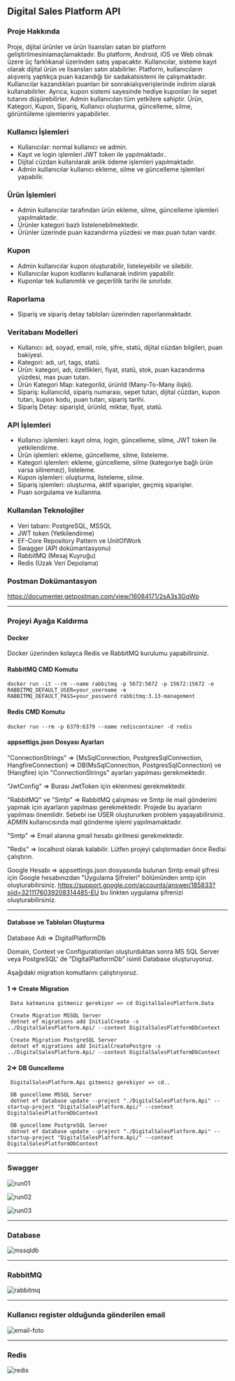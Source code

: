 
## Digital Sales Platform API

### Proje Hakkında

Proje, dijital ürünler ve ürün lisansları satan bir platform geliştirilmesiniamaçlamaktadır. Bu platform, Android, iOS ve Web olmak üzere üç farklıkanal üzerinden satış yapacaktır. Kullanıcılar, sisteme kayıt olarak dijital ürün ve lisansları satın alabilirler.
Platform, kullanıcıların alışveriş yaptıkça puan kazandığı bir sadakatsistemi ile çalışmaktadır. Kullanıcılar kazandıkları puanları bir sonrakialışverişlerinde indirim olarak kullanabilirler. Ayrıca, kupon sistemi sayesinde hediye kuponları ile sepet tutarını düşürebilirler. Admin kullanıcıları tüm yetkilere sahiptir. Ürün, Kategori, Kupon, Sipariş, Kullanıcı oluşturma, güncelleme, silme, görüntüleme işlemlerini yapabilirler.

### Kullanıcı İşlemleri
- Kullanıcılar: normal kullanıcı ve admin.
- Kayıt ve login işlemleri JWT token ile yapılmaktadır..
- Dijital cüzdan kullanılarak anlık ödeme işlemleri yapılmaktadır.
- Admin kullanıcılar kullanıcı ekleme, silme ve güncelleme işlemleri yapabilir.

### Ürün İşlemleri
- Admin kullanıcılar tarafından ürün ekleme, silme, güncelleme işlemleri yapılmaktadır.
- Ürünler kategori bazlı listelenebilmektedir.
- Ürünler üzerinde puan kazandırma yüzdesi ve max puan tutarı vardır.

### Kupon
- Admin kullanıcılar kupon oluşturabilir, listeleyebilir ve silebilir.
- Kullanıcılar kupon kodlarını kullanarak indirim yapabilir.
- Kuponlar tek kullanımlık ve geçerlilik tarihi ile sınırlıdır.

### Raporlama
- Sipariş ve sipariş detay tabloları üzerinden raporlanmaktadır.

### Veritabanı Modelleri
- Kullanıcı: ad, soyad, email, role, şifre, statü, dijital cüzdan bilgileri, puan bakiyesi.
- Kategori: adı, url, tags, statü.
- Ürün: kategori, adı, özellikleri, fiyat, statü, stok, puan kazandırma yüzdesi, max puan tutarı.
- Ürün Kategori Map: kategoriId, ürünId (Many-To-Many ilişki).
- Sipariş: kullanıcıId, sipariş numarası, sepet tutarı, dijital cüzdan, kupon tutarı, kupon kodu, puan tutarı, sipariş tarihi.
- Sipariş Detay: siparişId, ürünId, miktar, fiyat, statü.

### API İşlemleri
- Kullanıcı işlemleri: kayıt olma, login, güncelleme, silme, JWT token ile yetkilendirme.
- Ürün işlemleri: ekleme, güncelleme, silme, listeleme.
- Kategori işlemleri: ekleme, güncelleme, silme (kategoriye bağlı ürün varsa silinemez), listeleme.
- Kupon işlemleri: oluşturma, listeleme, silme.
- Sipariş işlemleri: oluşturma, aktif siparişler, geçmiş siparişler.
- Puan sorgulama ve kullanma.

### Kullanılan Teknolojiler
- Veri tabanı: PostgreSQL, MSSQL
- JWT token (Yetkilendirme)
- EF-Core Repository Pattern ve UnitOfWork
- Swagger (API dokümantasyonu)
- RabbitMQ (Mesaj Kuyruğu)
- Redis (Uzak Veri Depolama)

### Postman Dokümantasyon

https://documenter.getpostman.com/view/16084171/2sA3s3GqWp


*******************************************************************************************************

### Projeyi Ayağa Kaldırma

#### Docker
Docker üzerinden kolayca Redis ve RabbitMQ kurulumu yapabilirsiniz.

#### RabbitMQ CMD Komutu 
    docker run -it --rm --name rabbitmq -p 5672:5672 -p 15672:15672 -e RABBITMQ_DEFAULT_USER=your_username -e RABBITMQ_DEFAULT_PASS=your_password rabbitmq:3.13-management

#### Redis CMD Komutu
    docker run --rm -p 6379:6379 --name rediscontainer -d redis

#### appsettigs.json Dosyası Ayarları 

"ConnectionStrings" => {MsSqlConnection, PostgresSqlConnection, HangfireConnection}  => DB(MsSqlConnection, PostgresSqlConnection) ve (Hangfire) için "ConnectionStrings" ayarları yapılması gerekmektedir.

"JwtConfig" => Burası JwtToken için eklenmesi gerekmektedir.

"RabbitMQ" ve "Smtp" => RabbitMQ çalışması ve Smtp ile mail gönderimi yapmak için ayarların yapılması gerekmektedir. Projede bu ayarların yapılması önemlidir. Sebebi ise USER oluştururken problem yaşayabilirsiniz. ADMIN kullanıcısında mail gönderme işlemi yapılmamaktadır.

"Smtp" => Email alanına gmail hesabı girilmesi gerekmektedir.

"Redis" => localhost olarak kalabilir. Lütfen projeyi çalıştırmadan önce Redisi çalıştırın.

Google Hesabı => appsettings.json dosyasında bulunan Smtp email şifresi için Google hesabınızdan "Uygulama Şifreleri" bölümünden smtp için oluşturabilirsiniz.
https://support.google.com/accounts/answer/185833?sjid=3211176039208314485-EU bu linkten uygulama şifrenizi oluşturabilirsiniz.


*******************************************************************************************************

#### Database ve Tabloları Oluşturma

Database Adı => DigitalPlatformDb

Domain, Context ve Configurationları oluşturduktan sonra MS SQL Server veya PostgreSQL' de "DigitalPlatformDb" isimli Database oluşturuyoruz.

Aşağıdaki migration komutlarını çalıştırıyoruz.

#### 1 => Create Migration
     Data katmanına gitmeniz gerekiyor => cd DigitalSalesPlatform.Data
     
     Create Migration MSSQL Server
     dotnet ef migrations add InitialCreate -s ../DigitalSalesPlatform.Api/ --context DigitalSalesPlatformDbContext

     Create Migration PostgreSQL Server
     dotnet ef migrations add InitialCreatePostgre -s ../DigitalSalesPlatform.Api/ --context DigitalSalesPlatformDbContext
        
  
#### 2=> DB Guncelleme 
     DigitalSalesPlatform.Api gitmeniz gerekiyor => cd.. 

     DB guncelleme MSSQL Server
     dotnet ef database update --project "./DigitalSalesPlatform.Api" --startup-project "DigitalSalesPlatform.Api/" --context DigitalSalesPlatformDbContext

     DB guncelleme PostgreSQL Server
     dotnet ef database update --project "./DigitalSalesPlatform.Api" --startup-project "DigitalSalesPlatform.Api/" --context DigitalSalesPlatformDbContext


*******************************************************************************************************

### Swagger

![run01](https://github.com/user-attachments/assets/822f0174-65f0-48bd-9fa4-c167dd8668fa)

![run02](https://github.com/user-attachments/assets/9ec447ac-59b6-4500-b858-04882c81796e)

![run03](https://github.com/user-attachments/assets/d5eb1088-ee88-49ac-8845-37a5037c1e6f)

*******************************************************************************************************

### Database

![mssqldb](https://github.com/user-attachments/assets/24e65020-742e-4d41-9fa3-61bcb11d6770)

*******************************************************************************************************

### RabbitMQ

![rabbitmq](https://github.com/user-attachments/assets/668a3eeb-af73-4a33-9f28-c5b28a3dc74c)

*******************************************************************************************************

### Kullanıcı register olduğunda gönderilen email

![email-foto](https://github.com/user-attachments/assets/a10af55c-37b3-4b5e-8298-fe45a624f315)

*******************************************************************************************************

### Redis

![redis](https://github.com/user-attachments/assets/e3ec2dd0-7453-477f-9e38-9cf34a98cdbc)





     
